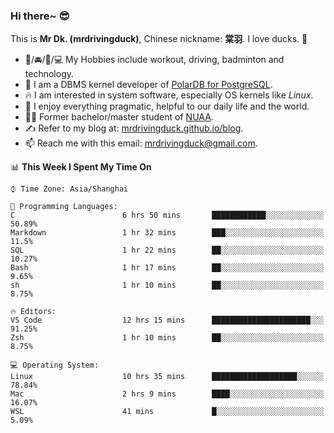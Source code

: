 ### Hi there~ 😎

This is **Mr Dk. (mrdrivingduck)**, Chinese nickname: **棠羽**. I love ducks. 🦆

- 💪/🚘/🏸/💻 My Hobbies include workout, driving, badminton and technology.
- 🍊 I am a DBMS kernel developer of [PolarDB for PostgreSQL](https://github.com/ApsaraDB/PolarDB-for-PostgreSQL).
- 🔥 I am interested in system software, especially OS kernels like *Linux*.
- 🔧 I enjoy everything pragmatic, helpful to our daily life and the world.
- 👨‍🎓 Former bachelor/master student of [NUAA](https://en.wikipedia.org/wiki/Nanjing_University_of_Aeronautics_and_Astronautics).
- ✍ Refer to my blog at: [mrdrivingduck.github.io/blog](https://www.mrdrivingduck.cn/blog/#/).
- 📫 Reach me with this email: [mrdrivingduck@gmail.com](mailto:mrdrivingduck@gmail.com).

<!--START_SECTION:waka-->
📊 **This Week I Spent My Time On** 

```text
⌚︎ Time Zone: Asia/Shanghai

💬 Programming Languages: 
C                        6 hrs 50 mins       ████████████░░░░░░░░░░░░░   50.89% 
Markdown                 1 hr 32 mins        ███░░░░░░░░░░░░░░░░░░░░░░   11.5% 
SQL                      1 hr 22 mins        ██░░░░░░░░░░░░░░░░░░░░░░░   10.27% 
Bash                     1 hr 17 mins        ██░░░░░░░░░░░░░░░░░░░░░░░   9.65% 
sh                       1 hr 10 mins        ██░░░░░░░░░░░░░░░░░░░░░░░   8.75%

🔥 Editors: 
VS Code                  12 hrs 15 mins      ██████████████████████░░░   91.25% 
Zsh                      1 hr 10 mins        ██░░░░░░░░░░░░░░░░░░░░░░░   8.75%

💻 Operating System: 
Linux                    10 hrs 35 mins      ███████████████████░░░░░░   78.84% 
Mac                      2 hrs 9 mins        ████░░░░░░░░░░░░░░░░░░░░░   16.07% 
WSL                      41 mins             █░░░░░░░░░░░░░░░░░░░░░░░░   5.09%

```


<!--END_SECTION:waka-->

<!-- ![Mr Dk.'s GitHub Stats](https://github-readme-stats.vercel.app/api?username=mrdrivingduck&count_private&show_icons=true&theme=buefy) -->

<!-- ![Most Used Languages](https://github-readme-stats.vercel.app/api/top-langs/?username=mrdrivingduck&exclude_repo=mips32-CPU,snort-tcp-socket&theme=buefy&layout=compact&langs_count=10) -->


<!--
**mrdrivingduck/mrdrivingduck** is a ✨ _special_ ✨ repository because its `README.md` (this file) appears on your GitHub profile.

Here are some ideas to get you started:

- 🔭 I’m currently working on ...
- 🌱 I’m currently learning ...
- 👯 I’m looking to collaborate on ...
- 🤔 I’m looking for help with ...
- 💬 Ask me about ...
- 📫 How to reach me: ...
- 😄 Pronouns: ...
- ⚡ Fun fact: ...
-->
